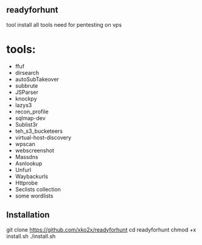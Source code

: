 ## readyforhunt
tool install all tools need for pentesting on vps 

# tools:
* ffuf  
* dirsearch  
* autoSubTakeover  
* subbrute  
* JSParser  
* knockpy  
* lazys3  
* recon_profile  
* sqlmap-dev  
* Sublist3r  
* teh_s3_bucketeers  
* virtual-host-discovery  
* wpscan  
* webscreenshot  
* Massdns  
* Asnlookup  
* Unfurl  
* Waybackurls  
* Httprobe  
* Seclists collection  
* some wordlists  


## Installation
git clone https://github.com/xko2x/readyforhunt
cd readyforhunt
chmod +x install.sh
./install.sh

